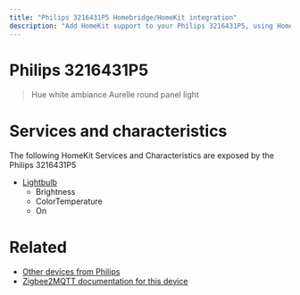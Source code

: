 ```yaml
---
title: "Philips 3216431P5 Homebridge/HomeKit integration"
description: "Add HomeKit support to your Philips 3216431P5, using Homebridge, Zigbee2MQTT and homebridge-z2m."
---
```

<!---
This file has been GENERATED using src/docgen/docgen.ts
DO NOT EDIT THIS FILE MANUALLY!
-->
# Philips 3216431P5
> Hue white ambiance Aurelle round panel light


# Services and characteristics
The following HomeKit Services and Characteristics are exposed by
the Philips 3216431P5

* [Lightbulb](../../light.md)
  * Brightness
  * ColorTemperature
  * On


# Related
* [Other devices from Philips](../index.md#philips)
* [Zigbee2MQTT documentation for this device](https://www.zigbee2mqtt.io/devices/3216431P5.html)